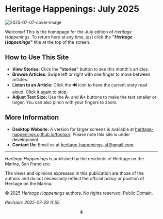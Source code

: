 # Heritage Happenings: July 2025

![2025-07-07-cover-image](https://heritage-happenings.github.io/Blog/2025/07/2025-07-07-cover-image.png)

Welcome! This is the homepage for the July edition of _Heritage Happenings_. To return here at any time, just click the **"_Heritage Happenings_"** title at the top of the screen.

## How to Use This Site

*   **View Stories:** Click the **"stories"** button to see this month's articles.
*   **Browse Articles:** Swipe left or right with one finger to move between articles.
*   **Listen to an Article:** Click the **🔊** icon to have the current story read aloud. Click it again to stop.
*   **Adjust Text Size:** Use the **A-** and **A+** buttons to make the text smaller or larger. You can also pinch with your fingers to zoom.

## More Information

*   **Desktop Website:** A version for larger screens is available at [heritage-happenings.github.io/tootoo/](https://heritage-happenings.github.io/tootoo/). Please note this site is under development.
*   **Contact Us:** Email us at [heritage-happenings-sf@gmail.com](mailto:heritage-happenings-sf@gmail.com).

***

_Heritage Happenings_ is published by the residents of Heritage on the Marina, San Francisco.

The views and opinions expressed in this publication are those of the authors and do not necessarily reflect the official policy or position of Heritage on the Marina.

&copy; 2025 _Heritage Happenings_ authors. No rights reserved. Public Domain.

_Revision: 2025-07-29 11:55_

<center title="Scroll to top"><a class="a-dingbat" href="javascript:window.scrollTo(0,0);"> ❦ </a></center>
